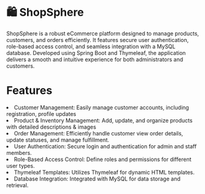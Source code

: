 <h1>🛍️ ShopSphere </h1>
<p>ShopSphere is a robust eCommerce platform designed to manage products, customers, and orders efficiently. It features secure user authentication, role-based access control, and seamless integration with a MySQL database. Developed using Spring Boot and Thymeleaf, the application delivers a smooth and intuitive experience for both administrators and customers.</p>

<h1> Features </h1>
<li>Customer Management: Easily manage customer accounts, including registration, profile updates</li>
<li>Product & Inventory Management: Add, update, and organize products with detailed descriptions & images</li>
<li>Order Management: Efficiently handle customer view order details, update statuses, and manage fulfillment.</li>
<li>User Authentication: Secure login and authentication for admin and staff members.</li>
<li>Role-Based Access Control: Define roles and permissions for different user types.</li>
<li>Thymeleaf Templates: Utilizes Thymeleaf for dynamic HTML templates.</li>
<li>Database Integration: Integrated with MySQL for data storage and retrieval.</li>
